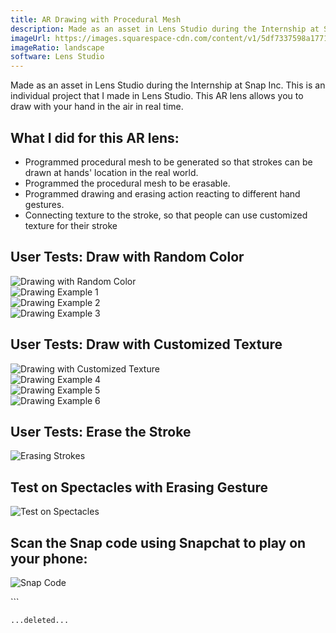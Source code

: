 ```yaml
---
title: AR Drawing with Procedural Mesh
description: Made as an asset in Lens Studio during the Internship at Snap Inc. This is an individual project that I made in Lens Studio. This AR lens allows you to draw with your hand in the air in real time.
imageUrl: https://images.squarespace-cdn.com/content/v1/5df7337598a1771a4a73ef26/71389fcd-1d82-4b3a-91b8-afeda8c163db/Random+Color.gif?format=750w
imageRatio: landscape
software: Lens Studio
---
```


Made as an asset in Lens Studio during the Internship at Snap Inc. This is an individual project that I made in Lens Studio. This AR lens allows you to draw with your hand in the air in real time.

## What I did for this AR lens:
- Programmed procedural mesh to be generated so that strokes can be drawn at hands' location in the real world.
- Programmed the procedural mesh to be erasable.
- Programmed drawing and erasing action reacting to different hand gestures.
- Connecting texture to the stroke, so that people can use customized texture for their stroke

## User Tests: Draw with Random Color

<div class="grid-4x1">
  <div>
    <img src="https://images.squarespace-cdn.com/content/v1/5df7337598a1771a4a73ef26/71389fcd-1d82-4b3a-91b8-afeda8c163db/Random+Color.gif?format=750w" alt="Drawing with Random Color" />
  </div>
  <div>
    <img src="https://images.squarespace-cdn.com/content/v1/5df7337598a1771a4a73ef26/14562d63-ecce-4124-bd38-e3baf10e9682/Creation+1+Compressed.gif?format=500w" alt="Drawing Example 1" />
  </div>
  <div>
    <img src="https://images.squarespace-cdn.com/content/v1/5df7337598a1771a4a73ef26/e471bbad-3685-4b87-9656-be0bcb5c2b39/Creation+2.gif?format=500w" alt="Drawing Example 2" />
  </div>
  <div>
    <img src="https://images.squarespace-cdn.com/content/v1/5df7337598a1771a4a73ef26/c05f5731-3f14-41a6-b1fe-f2b029b07fec/Creation+5.gif?format=500w" alt="Drawing Example 3" />
  </div>
</div>

## User Tests: Draw with Customized Texture

<div class="grid-4x1">
  <div>
    <img src="https://images.squarespace-cdn.com/content/v1/5df7337598a1771a4a73ef26/04ba9ddb-69ee-474b-af11-c629255c077e/Using+Customized+Texture.gif?format=750w" alt="Drawing with Customized Texture" />
  </div>
  <div>
    <img src="https://images.squarespace-cdn.com/content/v1/5df7337598a1771a4a73ef26/73dac465-af42-42e4-b56e-64af8f9fe18d/Creation+3.gif?format=300w" alt="Drawing Example 4" />
  </div>
  <div>
    <img src="https://images.squarespace-cdn.com/content/v1/5df7337598a1771a4a73ef26/ea7fbc6b-0423-4382-88fa-16af087aa620/Creation+6.gif?format=300w" alt="Drawing Example 5" />
  </div>
  <div>
    <img src="https://images.squarespace-cdn.com/content/v1/5df7337598a1771a4a73ef26/2bde8ba2-224d-4ee8-9622-1b9e08bb7098/Creation+4+Compressed.gif?format=300w" alt="Drawing Example 6" />
  </div>
</div>

## User Tests: Erase the Stroke
![Erasing Strokes](https://images.squarespace-cdn.com/content/v1/5df7337598a1771a4a73ef26/8d0abef8-d955-4c2f-8e18-37bb5295f0ef/Texture+Shifting+Solved.gif?format=750w)

## Test on Spectacles with Erasing Gesture
![Test on Spectacles](https://images.squarespace-cdn.com/content/v1/5df7337598a1771a4a73ef26/77faa165-c778-480b-888d-75b34b07dffe/P14+-+Test+Erase+on+Spectacles.gif?format=1500w)

## Scan the Snap code using Snapchat to play on your phone:
![Snap Code](https://images.squarespace-cdn.com/content/v1/5df7337598a1771a4a73ef26/cb19c35a-9044-4a6f-a0fb-3dcc4f47f8e4/snapcode.png?format=1500w)

\`\`\`

```typescriptreact file="content/InteractiveDevelopment/GameDev/ar-drawing-with-procedural-mesh.md" isDeleted="true"
...deleted...
